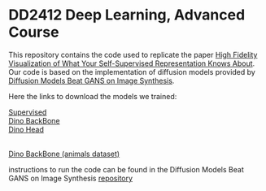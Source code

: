 # DD2412 Deep Learning, Advanced Course

This repository contains the code used to replicate the paper [High Fidelity Visualization of What Your Self-Supervised Representation Knows About](https://arxiv.org/pdf/2112.09164.pdf).
Our code is based on the implementation of diffusion models provided by [Diffusion Models Beat GANS on Image Synthesis](http://arxiv.org/abs/2105.05233).

Here the links to download the models we trained:

[Supervised](https://drive.google.com/file/d/1Rc1X6ApLyz8XfezythH9dGChAqlXxNNB/view?usp=share_link) <br />
[Dino BackBone](https://drive.google.com/file/d/1uKNyBv6CvGg8x-Ds7GogPl7EhP7Q2gIm/view?usp=sharing) <br />
[Dino Head](https://drive.google.com/file/d/1RglK-F4KCUIui-AHrLuIGKDmlV37gYjK/view?usp=sharing) <br />
 <br />

[Dino BackBone (animals dataset)](https://drive.google.com/file/d/1Di0YkWirbmsqKffkODXEErSXhmnn8foV/view?usp=sharing)

instructions  to run the code can be found in the Diffusion Models Beat GANS on Image Synthesis [repository](https://github.com/openai/guided-diffusion)
